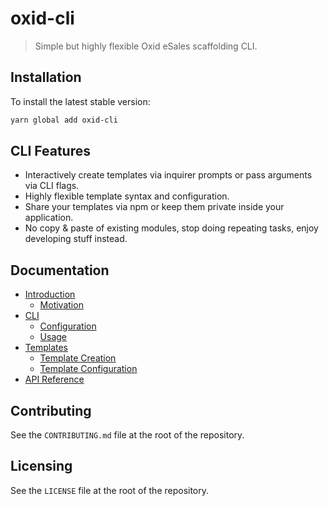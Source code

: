 # oxid-cli
> Simple but highly flexible Oxid eSales scaffolding CLI.

## Installation

To install the latest stable version:

```sh
yarn global add oxid-cli
```

## CLI Features

* Interactively create templates via inquirer prompts or pass arguments via CLI flags.
* Highly flexible template syntax and configuration.
* Share your templates via npm or keep them private inside your application.
* No copy & paste of existing modules, stop doing repeating tasks, enjoy developing stuff instead.

## Documentation

* [Introduction](/docs/introduction/README.md)
  * [Motivation](/docs/introduction/Motivation.md)
* [CLI](/docs/cli/README.md)
  * [Configuration](/docs/cli/Configuration.md)
  * [Usage](/docs/cli/Usage.md)
* [Templates](/docs/templates/README.md)
  * [Template Creation](/docs/templates/CreatingTemplates.md)
  * [Template Configuration](/docs/templates/Configuration.md)
* [API Reference](/docs/api/README.md)

## Contributing

See the `CONTRIBUTING.md` file at the root of the repository.

## Licensing

See the `LICENSE` file at the root of the repository.
